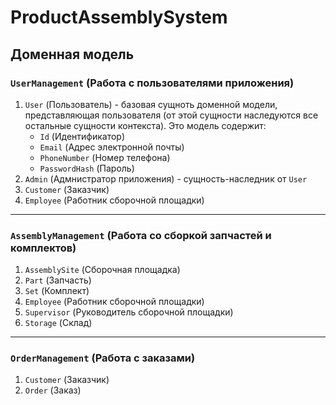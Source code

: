 # ProductAssemblySystem
## Доменная модель
### `UserManagement` (Работа с пользователями приложения)
1. `User` (Пользователь) - базовая сущноть доменной модели, представляющая пользователя (от этой сущности наследуются все остальные сущности контекста). Это модель содержит:
    - `Id` (Идентификатор)
    - `Email` (Адрес электронной почты)
    - `PhoneNumber` (Номер телефона)
    - `PasswordHash` (Пароль)
2. `Admin` (Адмнистратор приложения) - сущность-наследник от `User`
3. `Customer` (Заказчик)
4. `Employee` (Работник сборочной площадки)
---
### `AssemblyManagement` (Работа со сборкой запчастей и комплектов)
1. `AssemblySite` (Сборочная площадка)
2. `Part` (Запчасть)
3. `Set` (Комплект)
4. `Employee` (Работник сборочной площадки)
5. `Supervisor` (Руководитель сборочной площадки)
6. `Storage` (Склад)
---
### `OrderManagement` (Работа с заказами)
1. `Customer` (Заказчик)
2. `Order` (Заказ)
